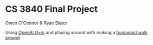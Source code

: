 # CS 3840 Final Project

[Owen O'Connor](https://github.com/tux2603) & [Ryan Slater](https://github.com/CodingPenguin1)

Using [OpenAI Gym](https://gym.openai.com/envs/#mujoco) and playing around with making a [humanoid walk around](https://gym.openai.com/envs/Humanoid-v2/)
